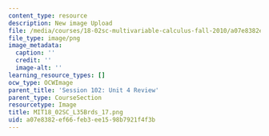 ```yaml
---
content_type: resource
description: New image Upload
file: /media/courses/18-02sc-multivariable-calculus-fall-2010/a07e8382ef66feb3ee1598b7921f4f3b_MIT18_02SC_L35Brds_17.png
file_type: image/png
image_metadata:
  caption: ''
  credit: ''
  image-alt: ''
learning_resource_types: []
ocw_type: OCWImage
parent_title: 'Session 102: Unit 4 Review'
parent_type: CourseSection
resourcetype: Image
title: MIT18_02SC_L35Brds_17.png
uid: a07e8382-ef66-feb3-ee15-98b7921f4f3b
---
```

